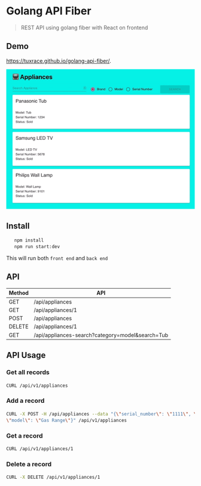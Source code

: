 # Golang API Fiber
> REST API using golang fiber with React on frontend

## Demo
https://tuxrace.github.io/golang-api-fiber/.

![screen](./screen.gif "Screen")

## Install
```bash
   npm install
   npm run start:dev
```
This will run both `front end` and `back end`

## API
| Method   |      API               |
|----------|------------------------|
| GET      | /api/appliances        |
| GET      | /api/appliances/1      |
| POST     | /api/appliances        |
| DELETE   | /api/appliances/1      |
| GET      | /api/appliances-search?category=model&search=Tub |


## API Usage

### Get all records
```bash
CURL /api/v1/appliances
```

### Add a record
```bash
CURL -X POST -H /api/appliances --data "{\"serial_number\": \"1111\", \"brand\": \"Mayer\",
\"model\": \"Gas Range\"}" /api/v1/appliances
```

### Get a record
```bash
CURL /api/v1/appliances/1
```

### Delete a record
```bash
CURL -X DELETE /api/v1/appliances/1
```
